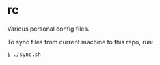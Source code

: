 rc
==

Various personal config files.

To sync files from current machine to this repo, run:

```bash
$ ./sync.sh
```


